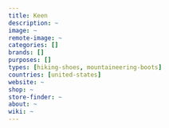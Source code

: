 ```yaml
---
title: Keen
description: ~
image: ~
remote-image: ~
categories: []
brands: []
purposes: []
types: [hiking-shoes, mountaineering-boots]
countries: [united-states]
website: ~
shop: ~
store-finder: ~
about: ~
wiki: ~
---
```

